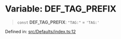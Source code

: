 # Variable: DEF\_TAG\_PREFIX

> `const` **DEF\_TAG\_PREFIX**: `"TAG:"` = `'TAG:'`

Defined in: [src/Defaults/index.ts:12](https://github.com/Fokusdotid/Baileys/blob/9c9f1957de7ce603966b24b846f4c15d5de9bbcf/src/Defaults/index.ts#L12)
